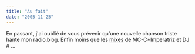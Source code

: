 ```yaml
---
title: "Au fait"
date: "2005-11-25"
---
```


En passant, j'ai oublié de vous prévenir qu'une nouvelle chanson triste hante mon radio.blog. Enfin moins que les [mixes](http://traulever.net/mixes.htm) de MC-C\*Imperatriz et DJ # ...
